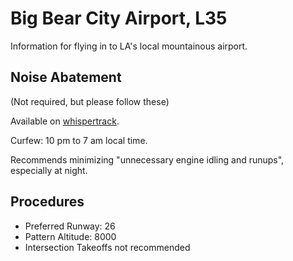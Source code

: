 # Big Bear City Airport, L35

Information for flying in to LA's local mountainous airport.

## Noise Abatement

(Not required, but please follow these)

Available on [whispertrack](https://whispertrack.com/airports/KL35).

Curfew: 10 pm to 7 am local time.

Recommends minimizing "unnecessary engine idling and runups", especially at night.

## Procedures

- Preferred Runway: 26
- Pattern Altitude: 8000
- Intersection Takeoffs not recommended
